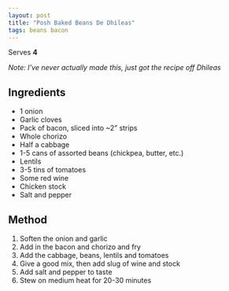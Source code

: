 ```yaml
---
layout: post
title: "Posh Baked Beans De Dhileas"
tags: beans bacon
---
```


Serves **4**

_Note: I've never actually made this, just got the recipe off Dhileas_

## Ingredients

* 1 onion
* Garlic cloves
* Pack of bacon, sliced into ~2” strips
* Whole chorizo
* Half a cabbage
* 1-5 cans of assorted beans (chickpea, butter, etc.)
* Lentils
* 3-5 tins of tomatoes
* Some red wine
* Chicken stock
* Salt and pepper

## Method

1. Soften the onion and garlic
2. Add in the bacon and chorizo and fry
3. Add the cabbage, beans, lentils and tomatoes
4. Give a good mix, then add slug of wine and stock
5. Add salt and pepper to taste
6. Stew on medium heat for 20-30 minutes
